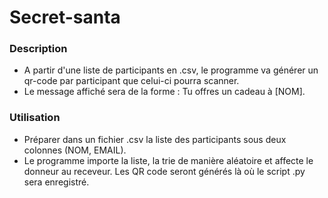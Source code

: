 # Secret-santa

### Description
- A partir d'une liste de participants en .csv, le programme va générer un qr-code par participant que celui-ci pourra scanner.
- Le message affiché sera de la forme : Tu offres un cadeau à [NOM].

### Utilisation
- Préparer dans un fichier .csv la liste des participants sous deux colonnes (NOM, EMAIL).
- Le programme importe la liste, la trie de manière aléatoire et affecte le donneur au receveur.
Les QR code seront générés là où le script .py sera enregistré.
